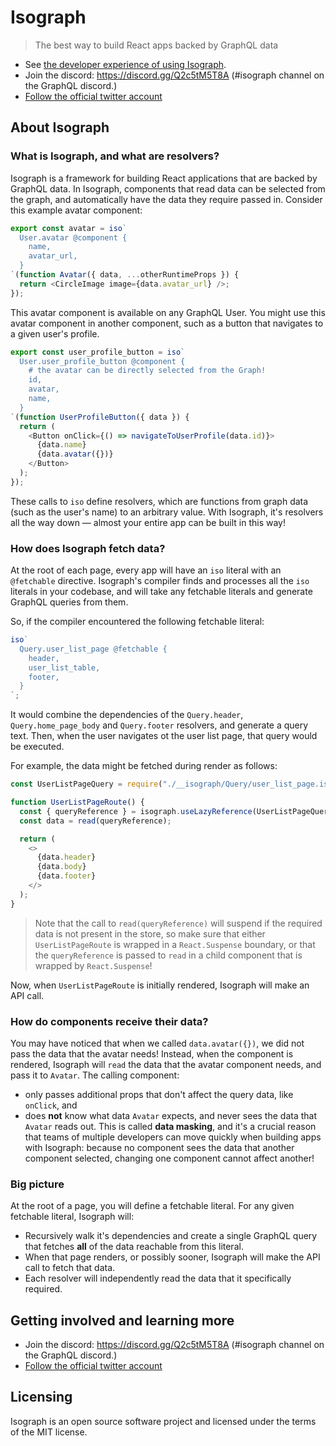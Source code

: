 # Isograph

> The best way to build React apps backed by GraphQL data

- See [the developer experience of using Isograph](https://www.youtube.com/watch?v=f1nfXc3VeTk).
- Join the discord: https://discord.gg/Q2c5tM5T8A (#isograph channel on the GraphQL discord.)
- [Follow the official twitter account](https://twitter.com/isographlabs)

## About Isograph
 

### What is Isograph, and what are resolvers?

Isograph is a framework for building React applications that are backed by GraphQL data. In Isograph, components that read data can be selected from the graph, and automatically have the data they require passed in. Consider this example avatar component:

```js
export const avatar = iso`
  User.avatar @component {
    name,
    avatar_url,
  }
`(function Avatar({ data, ...otherRuntimeProps }) {
  return <CircleImage image={data.avatar_url} />;
});
```

This avatar component is available on any GraphQL User. You might use this avatar component in another component, such as a button that navigates to a given user's profile.

```js
export const user_profile_button = iso`
  User.user_profile_button @component {
    # the avatar can be directly selected from the Graph!
    id,
    avatar,
    name,
  }
`(function UserProfileButton({ data }) {
  return (
    <Button onClick={() => navigateToUserProfile(data.id)}>
      {data.name}
      {data.avatar({})}
    </Button>
  );
});
```

These calls to `iso` define resolvers, which are functions from graph data (such as the user's name) to an arbitrary value. With Isograph, it's resolvers all the way down — almost your entire app can be built in this way!

### How does Isograph fetch data?

At the root of each page, every app will have an `iso` literal with an `@fetchable` directive. Isograph's compiler finds and processes all the `iso` literals in your codebase, and will take any fetchable literals and generate GraphQL queries from them.

So, if the compiler encountered the following fetchable literal:

```js
iso`
  Query.user_list_page @fetchable {
    header,
    user_list_table,
    footer,
  }
`;
```

It would combine the dependencies of the `Query.header`, `Query.home_page_body` and `Query.footer` resolvers, and generate a query text. Then, when the user navigates ot the user list page, that query would be executed.

For example, the data might be fetched during render as follows:

```js
const UserListPageQuery = require("./__isograph/Query/user_list_page.isograph");

function UserListPageRoute() {
  const { queryReference } = isograph.useLazyReference(UserListPageQuery);
  const data = read(queryReference);

  return (
    <>
      {data.header}
      {data.body}
      {data.footer}
    </>
  );
}
```

> Note that the call to `read(queryReference)` will suspend if the required data is not present in the store, so make sure that either `UserListPageRoute` is wrapped in a `React.Suspense` boundary, or that the `queryReference` is passed to `read` in a child component that is wrapped by `React.Suspense`!

Now, when `UserListPageRoute` is initially rendered, Isograph will make an API call.

### How do components receive their data?

You may have noticed that when we called `data.avatar({})`, we did not pass the data that the avatar needs! Instead, when the component is rendered, Isograph will `read` the data that the avatar component needs, and pass it to `Avatar`. The calling component:

- only passes additional props that don't affect the query data, like `onClick`, and
- does **not** know what data `Avatar` expects, and never sees the data that `Avatar` reads out. This is called **data masking**, and it's a crucial reason that teams of multiple developers can move quickly when building apps with Isograph: because no component sees the data that another component selected, changing one component cannot affect another!

### Big picture

At the root of a page, you will define a fetchable literal. For any given fetchable literal, Isograph will:

- Recursively walk it's dependencies and create a single GraphQL query that fetches **all** of the data reachable from this literal.
- When that page renders, or possibly sooner, Isograph will make the API call to fetch that data.
- Each resolver will independently read the data that it specifically required.

## Getting involved and learning more

- Join the discord: https://discord.gg/Q2c5tM5T8A (#isograph channel on the GraphQL discord.)
- [Follow the official twitter account](https://twitter.com/isographlabs)

## Licensing

Isograph is an open source software project and licensed under the terms of the MIT license.